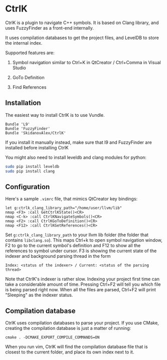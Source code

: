CtrlK
=====

CtrlK is a plugin to navigate C++ symbols. It is based on Clang library, and uses FuzzyFinder as a front-end internally.

It uses compilation databases to get the project files, and LevelDB to store the internal index.

Supported features are:

1. Symbol navigation similar to Ctrl+K in QtCreator / Ctrl+Comma in Visual Studio

2. GoTo Definition 

3. Find References

Installation
------------
The easiest way to install CtrlK is to use Vundle.

  ```vim
  Bundle 'L9'
  Bundle 'FuzzyFinder'
  Bundle 'SkidanovAlex/CtrlK'
  ```

If you install it manually instead, make sure that l9 and FuzzyFinder are installed before installing CtrlK

You might also need to install leveldb and clang modules for python:

  ```bash
  sudo pip install leveldb
  sudo pip install clang
  ```

Configuration
-------------
Here's a sample `.vimrc` file, that mimics QtCreator key bindings:

  ```vim
  let g:ctrlk_clang_library_path="/home/user/llvm/lib"
  nmap <F3> :call GetCtrlKState()<CR>
  nmap <C-k> :call CtrlKNavigateSymbols()<CR>
  nmap <F2> :call CtrlKGoToDefinition()<CR>
  nmap <F12> :call CtrlKGetReferences()<CR>
  ```

Set `g:ctrlk_clang_library_path` to your llvm lib folder (the folder that contains `libclang.so`).
This maps Ctrl+k to open symbol navigation window, F2 to go to the current symbol's definition and F12 to show all the references to symbol under cursor.
F3 is showing the current state of the indexer and background parsing thread in the form

  ```Index: <status of the indexer> / Current: <status of the parsing thread>```

Note that CtrlK's indexer is rather slow. Indexing your project first time can take a considerable amount of time. Pressing Ctrl+F2 will tell you which file is being parsed right now. When all the files are parsed, Ctrl+F2 will print "Sleeping" as the indexer status.

Compilation database
--------------------
CtrlK uses compilation databases to parse your project. If you use CMake, creating the compilation database is just a matter of running:

  ```cmake . -DCMAKE_EXPORT_COMPILE_COMMANDS=ON```

When you run vim, CtrlK will find the compilation database file that is closest to the current folder, and place its own index next to it.

